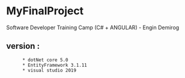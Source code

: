 # MyFinalProject
Software Developer Training Camp (C# + ANGULAR) - Engin Demirog
## version : 
          * dotNet core 5.0
          * EntityFramework 3.1.11
          * visual studio 2019
